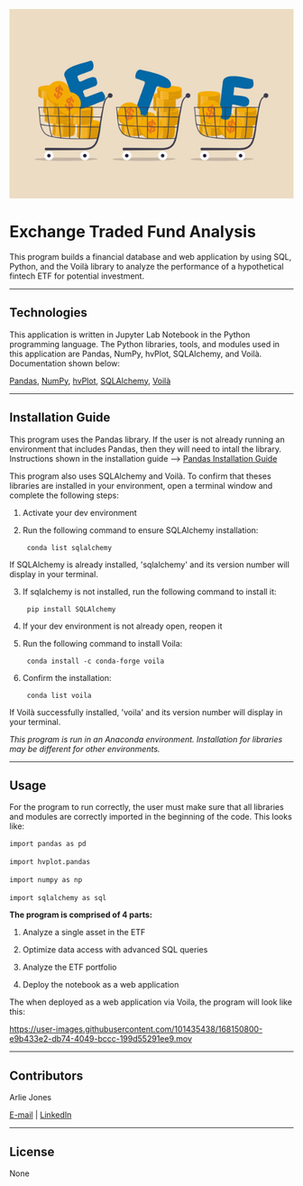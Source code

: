 ![](Resources/ETF_image.png)


# Exchange Traded Fund Analysis

This program builds a financial database and web application by using SQL, Python, and the Voilà library to analyze the performance of a hypothetical fintech ETF for potential investment.

----

## Technologies
This application is written in Jupyter Lab Notebook in the Python programming language. The Python libraries, tools, and modules used in this application are Pandas, NumPy, hvPlot, SQLAlchemy, and Voilà. Documentation shown below:

[Pandas](https://pandas.pydata.org/docs/index.html), [NumPy](https://numpy.org/doc/), [hvPlot](https://hvplot.holoviz.org/), [SQLAlchemy](https://docs.sqlalchemy.org/en/14/), [Voilà](https://voila.readthedocs.io/en/stable/)

----

## Installation Guide
This program uses the Pandas library. If the user is not already running an environment that includes Pandas, then they will need to intall the library. Instructions shown in the installation guide --> [Pandas Installation Guide](https://pandas.pydata.org/docs/getting_started/install.html)

This program also uses SQLAlchemy and Voilà. To confirm that theses libraries are installed in your environment, open a terminal window and complete the following steps:

1. Activate your dev environment

2. Run the following command to ensure SQLAlchemy installation:

        conda list sqlalchemy
        
If SQLAlchemy is already installed, 'sqlalchemy' and its version number will display in your terminal. 

3. If sqlalchemy is not installed, run the following command to install it:

        pip install SQLAlchemy
       
4. If your dev environment is not already open, reopen it

5. Run the following command to install Voila:

        conda install -c conda-forge voila
        
6. Confirm the installation:
    
        conda list voila
        
If Voilà successfully installed, 'voila' and its version number will display in your terminal.
    
*This program is run in an Anaconda environment. Installation for libraries may be different for other environments.*

----

## Usage
For the program to run correctly, the user must make sure that all libraries and modules are correctly imported in the beginning of the code. This looks like:

    import pandas as pd
    
    import hvplot.pandas

    import numpy as np
    
    import sqlalchemy as sql


**The program is comprised of 4 parts:**

1. Analyze a single asset in the ETF

2. Optimize data access with advanced SQL queries

3. Analyze the ETF portfolio

4. Deploy the notebook as a web application

The when deployed as a web application via Voila, the program will look like this:

https://user-images.githubusercontent.com/101435438/168150800-e9b433e2-db74-4049-bccc-199d55291ee9.mov


----

## Contributors

Arlie Jones

[E-mail](arliejones98@gmail.com)  |  [LinkedIn](https://www.linkedin.com/in/arlie-jones-020092159/)

----

## License

None
